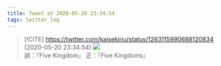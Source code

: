 ```yaml
---
title: Tweet at 2020-05-20 23:34:54
tags: twitter_log
---
```


> [!CITE] https://twitter.com/kaisekiriu/status/1263115990688120834 (2020-05-20 23:34:54)
> ![](https://twitter.com/kaisekiriu/status/1263115990688120834)
> 誤：『Five Kingdom』
> 正：『Five Kingdoms』
